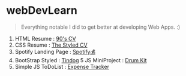 # webDevLearn

>Everything notable I did to get better at developing Web Apps. :)

1) HTML Resume : <A href="https://abhigyanbafna.github.io/webDevLearn/personalSite_HTML/">90's CV</a>
2) CSS Resume : <A href="https://abhigyanbafna.github.io/webDevLearn/personalSite_CSS/">The Styled CV</a>
3) Spotify Landing Page : <a href="https://abhigyanbafna.github.io/webDevLearn/spotify">Spotify💰</a>
4) BootStrap Styled : <A href="https://abhigyanbafna.github.io/webDevLearn/tindog/">Tindog</a>
5  JS MiniProject : <a href = "https://abhigyanbafna.github.io/webDevLearn/drumKit/">Drum Kit</a>
6) Simple JS ToDoList : <A href="https://abhigyanbafna.github.io/webDevLearn/toDoList/">Expense Tracker</a>


